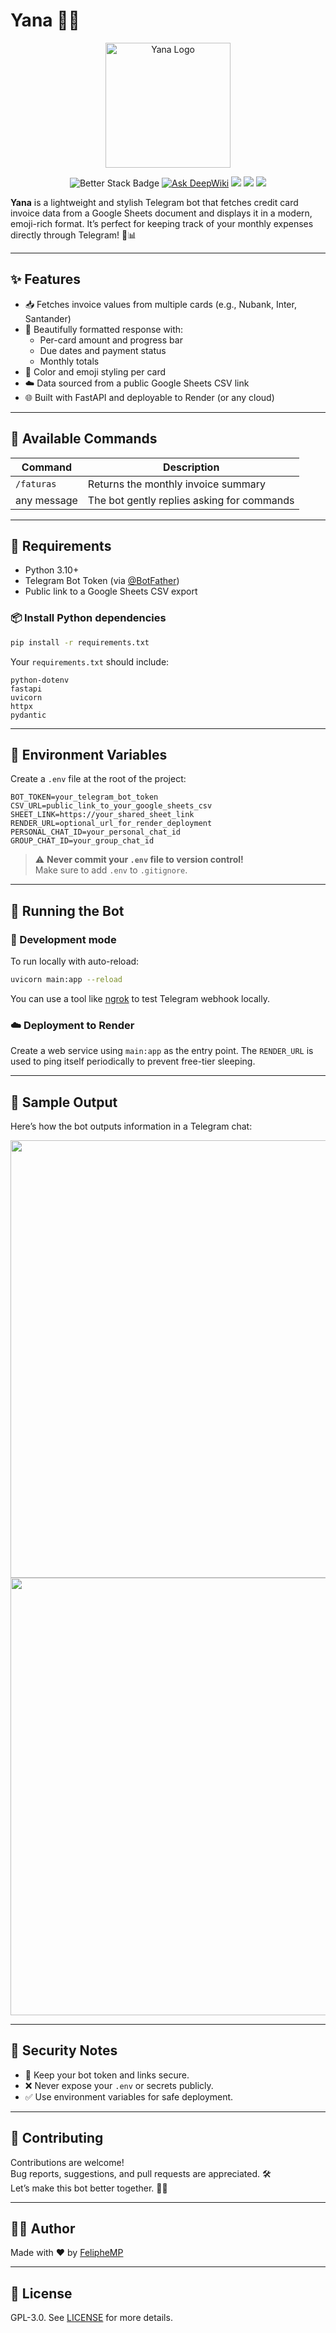 # Yana 🧾📱

<p align="center">
  <img src="./images/image.png" alt="Yana Logo" width="200"/>
</p>

<p align="center">
  <img src="https://uptime.betterstack.com/status-badges/v1/monitor/1xqwf.svg" alt="Better Stack Badge"/>
  <a href="https://deepwiki.com/FelipheMP/Yana-TelegramBot"><img src="https://deepwiki.com/badge.svg" alt="Ask DeepWiki"></a>
  <img src="https://img.shields.io/badge/Python-3.10%2B-blue"/>
  <img src="https://img.shields.io/github/license/FelipheMP/Yana-TelegramBot"/>
  <img src="https://img.shields.io/badge/Made%20with-%E2%9D%A4-red"/>
</p>

**Yana** is a lightweight and stylish Telegram bot that fetches credit card invoice data from a Google Sheets document and displays it in a modern, emoji-rich format. It’s perfect for keeping track of your monthly expenses directly through Telegram! 💸📊

---

## ✨ Features

- 📥 Fetches invoice values from multiple cards (e.g., Nubank, Inter, Santander)
- 💬 Beautifully formatted response with:
  - Per-card amount and progress bar
  - Due dates and payment status
  - Monthly totals
- 🎨 Color and emoji styling per card
- ☁️ Data sourced from a public Google Sheets CSV link
- 🌐 Built with FastAPI and deployable to Render (or any cloud)

---

## 🤖 Available Commands

| Command     | Description                                 |
|-------------|---------------------------------------------|
| `/faturas`  | Returns the monthly invoice summary         |
| any message | The bot gently replies asking for commands  |

---

## 🧰 Requirements

- Python 3.10+
- Telegram Bot Token (via [@BotFather](https://t.me/BotFather))
- Public link to a Google Sheets CSV export

### 📦 Install Python dependencies

```bash
pip install -r requirements.txt
```

Your `requirements.txt` should include:

```
python-dotenv
fastapi
uvicorn
httpx
pydantic
```

---

## 🔐 Environment Variables

Create a `.env` file at the root of the project:

```env
BOT_TOKEN=your_telegram_bot_token
CSV_URL=public_link_to_your_google_sheets_csv
SHEET_LINK=https://your_shared_sheet_link
RENDER_URL=optional_url_for_render_deployment
PERSONAL_CHAT_ID=your_personal_chat_id
GROUP_CHAT_ID=your_group_chat_id
```

> ⚠️ **Never commit your `.env` file to version control!**  
> Make sure to add `.env` to `.gitignore`.

---

## 🚀 Running the Bot

### 🔄 Development mode

To run locally with auto-reload:

```bash
uvicorn main:app --reload
```

You can use a tool like [ngrok](https://ngrok.com/) to test Telegram webhook locally.

### ☁️ Deployment to Render

Create a web service using `main:app` as the entry point. The `RENDER_URL` is used to ping itself periodically to prevent free-tier sleeping.

---

## 📸 Sample Output

Here’s how the bot outputs information in a Telegram chat:

<img src="./images/yana_usage01.jpg" height="700"/> <img src="./images/yana_usage02.jpg" height="700"/>

---

## 🔐 Security Notes

- 🔑 Keep your bot token and links secure.
- ❌ Never expose your `.env` or secrets publicly.
- ✅ Use environment variables for safe deployment.

---

## 🤝 Contributing

Contributions are welcome!  
Bug reports, suggestions, and pull requests are appreciated. 🛠️  
Let’s make this bot better together. 💬✨

---

## 👨‍💻 Author

Made with ❤️ by [FelipheMP](https://github.com/FelipheMP)

---

## 📄 License 

GPL-3.0. See [LICENSE](./LICENSE) for more details.
